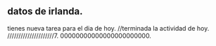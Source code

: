 ## datos de irlanda.
tienes nueva tarea para el dia de hoy. //terminada la actividad de hoy.
/////////////////////7.
00000000000000000000000.
